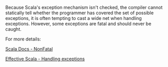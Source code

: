 Because Scala's exception mechanism isn't checked, the compiler cannot statically tell whether the programmer has covered the set of possible exceptions, it is often tempting to cast a wide net when handling exceptions.
 However, some exceptions are fatal and should never be caught.

 For more details:

 [Scala Docs - NonFatal](http://www.scala-lang.org/api/current/scala/util/control/NonFatal$.html)

 [Effective Scala - Handling exceptions](http://twitter.github.io/effectivescala/)